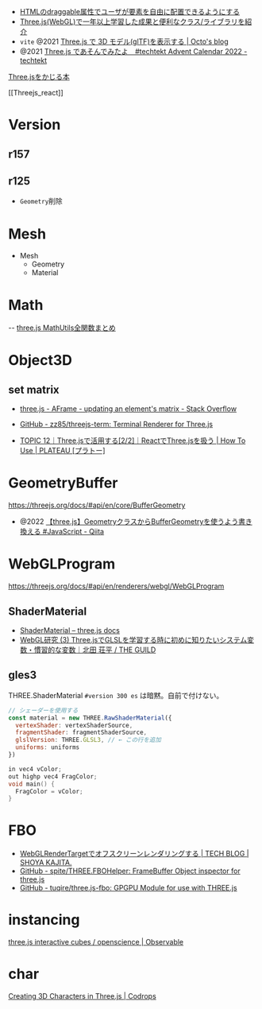 - [HTMLのdraggable属性でユーザが要素を自由に配置できるようにする](https://zenn.dev/mai/articles/cec0746ab1052e)
- [Three.js(WebGL)で一年以上学習した成果と便利なクラス/ライブラリを紹介](https://zenn.dev/uemuragame5683/articles/e2777b5b956f81)
- `vite` @2021 [Three.js で 3D モデル(glTF)を表示する | Octo's blog](https://www.ccbaxy.xyz/blog/2021/04/01/js16/)
- @2021 [Three.js であそんでみたよ　#techtekt Advent Calendar 2022 - techtekt](https://techtekt.persol-career.co.jp/entry/tech/221213_01)

[Three.jsをかじる本](https://zenn.dev/sdkfz181tiger/books/735e854bee9fc9)


[[Threejs_react]]

# Version
## r157

## r125
- `Geometry`削除

# Mesh
- Mesh
	- Geometry
	- Material

# Math
-- [three.js MathUtils全関数まとめ](https://zenn.dev/ajitama_tkd/articles/fbc7bc6066bfbe)

# Object3D
## set matrix
- [three.js - AFrame - updating an element's matrix - Stack Overflow](https://stackoverflow.com/questions/67812070/aframe-updating-an-elements-matrix)

- [GitHub - zz85/threejs-term: Terminal Renderer for Three.js](https://github.com/zz85/threejs-term)

- [TOPIC 12｜Three.jsで活用する[2/2]｜ReactでThree.jsを扱う | How To Use | PLATEAU [プラトー]](https://www.mlit.go.jp/plateau/learning/tpc12-2/)

# GeometryBuffer
https://threejs.org/docs/#api/en/core/BufferGeometry

- @2022 [【three.js】GeometryクラスからBufferGeometryを使うよう書き換える #JavaScript - Qiita](https://qiita.com/baikichiz/items/11e0079bf4cf48003a8b)

# WebGLProgram
https://threejs.org/docs/#api/en/renderers/webgl/WebGLProgram

## ShaderMaterial
- [ShaderMaterial – three.js docs](https://threejs.org/docs/#api/en/materials/ShaderMaterial)
- [WebGL研究 (3) Three.jsでGLSLを学習する時に初めに知りたいシステム変数・慣習的な変数｜北田 荘平 / THE GUILD](https://note.com/soohei/n/n2a49a1621750)

## gles3
THREE.ShaderMaterial `#version 300 es` は暗黙。自前で付けない。

```js
// シェーダーを使用する
const material = new THREE.RawShaderMaterial({
  vertexShader: vertexShaderSource,
  fragmentShader: fragmentShaderSource,
  glslVersion: THREE.GLSL3, // ← この行を追加
  uniforms: uniforms
})
```

```c
in vec4 vColor;
out highp vec4 FragColor;
void main() {
  FragColor = vColor;
}
```

# FBO
- [WebGLRenderTargetでオフスクリーンレンダリングする | TECH BLOG | SHOYA KAJITA.](https://blog.shoya-kajita.com/webglrendertarget/)
- [GitHub - spite/THREE.FBOHelper: FrameBuffer Object inspector for three.js](https://github.com/spite/THREE.FBOHelper)
- [GitHub - tuqire/three.js-fbo: GPGPU Module for use with THREE.js](https://github.com/tuqire/three.js-fbo)

# instancing
[three.js interactive cubes / openscience | Observable](https://observablehq.com/@openscience/three-js-interactive-cubes)

# char
[Creating 3D Characters in Three.js | Codrops](https://tympanus.net/codrops/2021/10/04/creating-3d-characters-in-three-js/)
